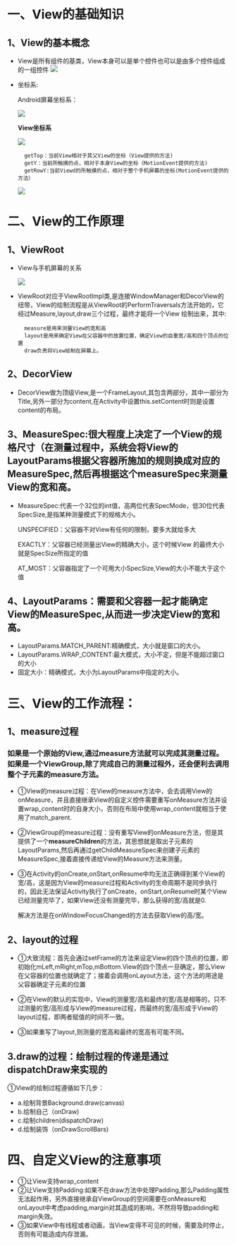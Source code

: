 # 一、View的基础知识 #
## 1、View的基本概念
- View是所有组件的基类，View本身可以是单个控件也可以是由多个控件组成的一组控件
![](https://i.imgur.com/tw276pY.png)
- 坐标系:

	Android屏幕坐标系：

	![](https://i.imgur.com/1VpTMli.png)

	**View坐标系**

	![](https://i.imgur.com/GkfnnfK.png)

		getTop：当前View相对于其父View的坐标（View提供的方法)
		getY：当前所触摸的点，相对于本身View的坐标（MotionEvent提供的方法)
		getRowY:当前Viewd的所触摸的点，相对于整个手机屏幕的坐标(MotionEvent提供的方法）
	![](https://i.imgur.com/iTRHq3e.png)


# 二、View的工作原理
## 1、ViewRoot
- View与手机屏幕的关系

	![](https://i.imgur.com/sLvaNNn.png)

- ViewRoot对应于ViewRootImpl类,是连接WindowManager和DecorView的纽带，View的绘制流程是从ViewRoot的PerformTraversals方法开始的，它经过Measure,layout,draw三个过程，最终才能将一个View 绘制出来，其中:

		measure是用来测量View的宽和高
		layout是用来确定View在父容器中的放置位置，确定View的自重宽/高和四个顶点的位置
		draw负责将View绘制在屏幕上。

## 2、DecorView
- DecorView做为顶级View,是一个FrameLayout,其包含两部分，其中一部分为Title,另外一部分为content,在Activity中设置this.setContent时则是设置content的布局。

## 3、MeasureSpec:很大程度上决定了一个View的规格尺寸（在测量过程中，系统会将View的LayoutParams根据父容器所施加的规则换成对应的MeasureSpec,然后再根据这个measureSpec来测量View的宽和高。
- MeasureSpec:代表一个32位的int值，高两位代表SpecMode，低30位代表SpecSize,是指某种测量模式下的规格大小。

	UNSPECIFIED：父容器不对View有任何的限制，要多大就给多大

	EXACTLY：父容器已经测量出View的精确大小，这个时候View 的最终大小就是SpecSize所指定的值

	AT_MOST：父容器指定了一个可用大小SpecSize,View的大小不能大于这个值

## 4、LayoutParams：需要和父容器一起才能确定View的MeasureSpec,从而进一步决定View的宽和高。
- LayoutParams.MATCH_PARENT:精确模式，大小就是窗口的大小。
- LayoutParams.WRAP_CONTENT:最大模式，大小不定，但是不能超过窗口的大小
- 固定大小：精确模式，大小为LayoutParams中指定的大小。

# 三、View的工作流程： #
## 1、measure过程
### 如果是一个原始的View,通过measure方法就可以完成其测量过程。如果是一个ViewGroup,除了完成自己的测量过程外，还会便利去调用整个子元素的measure方法。

- ①View的measure过程：在View的measure方法中，会去调用View的onMeasure，并且直接继承View的自定义控件需要重写onMeasure方法并设置wrap_content时的自身大小，否则在布局中使用wrap_content就相当于使用了match_parent.
 
- ②ViewGroup的measure过程：没有重写View的onMeasure方法，但是其提供了一个**measureChildren**的方法，其思想就是取出子元素的LayoutParams,然后再通过getChildMeasureSpec来创建子元素的MeasureSpec,接着直接传递给View的Measure方法来测量。
 
- ③在Activity的onCreate,onStart,onResume中均无法正确得到某个View的宽/高，这是因为View的measure过程和Activity的生命周期不是同步执行的，因此无法保证Activity执行了onCreate，onStart,onResume时某个View已经测量完毕了，如果View还没有测量完毕，那么获得的宽/高就是0.
 
	解决方法是在onWindowFocusChanged的方法去获取View的高/宽。

## 2、layout的过程
- ①大致流程：首先会通过setFrame的方法来设定View的四个顶点的位置，即初始化mLeft,mRight,mTop,mBottom.View的四个顶点一旦确定，那么View在父容器的位置也就确定了；接着会调用onLayout方法，这个方法的用途是父容器确定子元素的位置

- ②在View的默认的实现中，View的测量宽/高和最终的宽/高是相等的，只不过测量的宽/高形成与View的measure过程，而最终的宽/高形成于View的layout过程，即两者赋值的时间不一致。
 
- ③如果重写了layout,则测量的宽高和最终的宽高有可能不同。

## 3.draw的过程：绘制过程的传递是通过dispatchDraw来实现的

①View的绘制过程遵循如下几步：

- a.绘制背景Background.draw(canvas)
- b.绘制自己（onDraw)
- c.绘制children(dispatchDraw)
- d.绘制装饰（onDrawScrollBars)


# 四、自定义View的注意事项

- ①让View支持wrap_content
- ②让View支持Padding:如果不在draw方法中处理Padding,那么Padding属性无法起作用，另外直接继承自ViewGroup的空间需要在onMeasure和onLayout中考虑padding,margin对其造成的影响，不然将导致padding和margin失效。
- ③如果View中有线程或者动画，当View变得不可见的时候，需要及时停止，否则有可能造成内存泄漏。